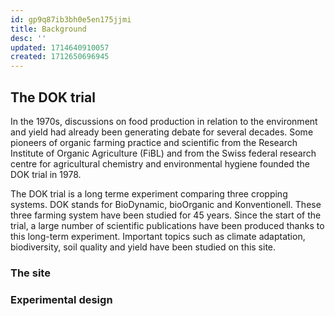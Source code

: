 ```yaml
---
id: gp9q87ib3bh0e5en175jjmi
title: Background
desc: ''
updated: 1714640910057
created: 1712650696945
---
```

## The DOK trial
In the 1970s, discussions on food production in relation to the environment and yield had already been generating debate for several decades. Some pioneers of organic farming practice and scientific from the Research Institute of Organic Agriculture (FiBL) and from the Swiss federal research centre for agricultural chemistry and environmental hygiene founded the DOK trial in 1978. 

The DOK trial is a long terme experiment comparing three cropping systems. DOK stands for BioDynamic, bioOrganic and Konventionell. These three farming system have been studied for 45 years. Since the start of the trial, a large number of scientific publications have been produced thanks to this long-term experiment. Important topics such as climate adaptation, biodiversity, soil quality and yield have been studied on this site. 

### The site 

### Experimental design 



